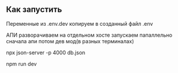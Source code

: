 ## Как запустить

Переменные из .env.dev копируем в созданный файл .env

АПИ разворачиваем на отдельном хосте
запускаем папаллельно сначала апи потом дев мод(в разных терминалах)


npx json-server -p 4000 db.json 

npm run dev


